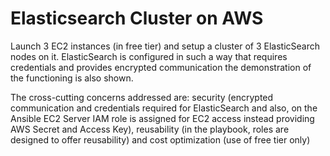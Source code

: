 # Elasticsearch Cluster on AWS

Launch 3 EC2 instances (in free tier) and setup a cluster of 3 ElasticSearch nodes on it.
ElasticSearch is configured in such a way that requires credentials and provides encrypted communication the demonstration of the functioning is also shown.

The cross-cutting concerns addressed are:
security 
(encrypted communication and credentials required for ElasticSearch 
and 
also, on the Ansible EC2 Server IAM role is assigned for EC2 access instead providing AWS Secret and Access Key), 
reusability (in the playbook, roles are designed to offer reusability) 
and 
cost optimization (use of free tier only) 

